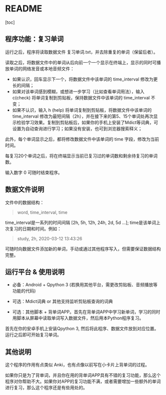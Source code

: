 # README

[toc]

## 程序功能：复习单词

运行之后，程序将读取数据文件 复习单词.txt，并去除重复的单词（保留后者）。

读取之后，将数据文件中的单词从后向前一个一个显示在终端上，显示的同时可播放单词的网络发音或本地音频文件：

* 如果认识，回车显示下一个，将数据文件中该单词的 time_interval 修改为更长的间隔；
* 如果对该单词感到模糊，或想进一步学习（比如查看单词用法），输入 c(check) 将单词复制到剪贴板，保持数据文件中该单词的 time_interval 不变；
* 如果不认识，输入 h (help) 将单词复制到剪贴板，将数据文件中该单词的 time_interval 修改为最短间隔（2h），并在接下来的第5、15个单词处再次显示检验学习效果。复制到剪贴板后，如果你的手机上安装了Mdict等词典，可设置为自动查询进行学习；如果没有安装，也可到浏览器搜索释义；

此外，每个单词显示之后，都将修改数据文件中该单词的 time 字段，修改为当前时间。

每复习20个单词之后，将在终端显示当前已复习过的单词数和剩余待复习的单词数。

输入数字 0 可随时结束程序。



## 数据文件说明

文件中的数据结构：

> word, time_interval, time

time_interval是一系列的时间间隔 [2h, 5h, 12h, 24h, 2d, 5d ...]; time是该单词上次复习的日期和时间。例如：

> study, 2h, 2020-03-12 13:43:26

可随时向数据文件添加新的单词，手动或通过其他程序写入，但需要保证数据结构完整。



## 运行平台 & 使用说明

* 必备：Android + Qpython 3 (若换用其他平台，需更改剪贴板、音频播放等功能的代码)

* 可选：Mdict词典 or 其他支持监听剪贴板查询的词典

* 可选：其他脚本 + 背单词APP。首先在背单词APP中学习新单词，学习的同时用脚本从屏幕中读取单词写入数据文件，然后用本Python程序复习。

首先在你的安卓手机上安装Qpython 3, 然后将此程序、数据文件放到对应位置。运行之后即可开始复习单词。



## 其他说明

这个程序的作用有点类似 Anki，也有点像以前写在小卡片上背单词的过程。

如果你只是为了背单词，并且你在用的背单词APP具有不错的复习功能，那么这个程序对你帮助不大。如果你对APP的复习功能不满，或者需要增加一些额外的单词进行复习，那么这个程序还是有些用处的。